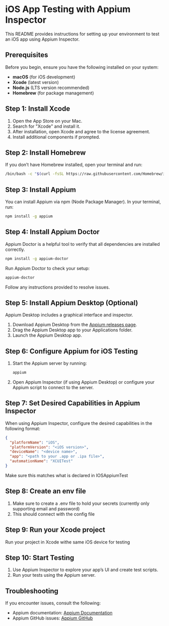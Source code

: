 # iOS App Testing with Appium Inspector

This README provides instructions for setting up your environment to test an iOS app using Appium Inspector.

## Prerequisites

Before you begin, ensure you have the following installed on your system:

- **macOS** (for iOS development)
- **Xcode** (latest version)
- **Node.js** (LTS version recommended)
- **Homebrew** (for package management)

## Step 1: Install Xcode

1. Open the App Store on your Mac.
2. Search for "Xcode" and install it.
3. After installation, open Xcode and agree to the license agreement.
4. Install additional components if prompted.

## Step 2: Install Homebrew

If you don’t have Homebrew installed, open your terminal and run:

```bash
/bin/bash -c "$(curl -fsSL https://raw.githubusercontent.com/Homebrew/install/HEAD/install.sh)"
```

## Step 3: Install Appium

You can install Appium via npm (Node Package Manager). In your terminal, run:

```bash
npm install -g appium
```

## Step 4: Install Appium Doctor

Appium Doctor is a helpful tool to verify that all dependencies are installed correctly.

```bash
npm install -g appium-doctor
```

Run Appium Doctor to check your setup:

```bash
appium-doctor
```

Follow any instructions provided to resolve issues.

## Step 5: Install Appium Desktop (Optional)

Appium Desktop includes a graphical interface and inspector.

1. Download Appium Desktop from the [Appium releases page](https://github.com/appium/appium-desktop/releases).
2. Drag the Appium Desktop app to your Applications folder.
3. Launch the Appium Desktop app.

## Step 6: Configure Appium for iOS Testing

1. Start the Appium server by running:

   ```bash
   appium
   ```

2. Open Appium Inspector (if using Appium Desktop) or configure your Appium script to connect to the server.

## Step 7: Set Desired Capabilities in Appium Inspector

When using Appium Inspector, configure the desired capabilities in the following format:

```json
{
  "platformName": "iOS",
  "platformVersion": "<iOS version>",
  "deviceName": "<device name>",
  "app": "<path to your .app or .ipa file>",
  "automationName": "XCUITest"
}
```
Make sure this matches what is declared in IOSAppiumTest

## Step 8: Create an env file

1. Make sure to create a .env file to hold your secrets (currently only supporting email and password)
2. This should connect with the config file

## Step 9: Run your Xcode project

Run your project in Xcode withe same iOS device for testing

## Step 10: Start Testing

1. Use Appium Inspector to explore your app’s UI and create test scripts.
2. Run your tests using the Appium server.

## Troubleshooting

If you encounter issues, consult the following:

- Appium documentation: [Appium Documentation](http://appium.io/docs/en/about-appium/intro/)
- Appium GitHub issues: [Appium GitHub](https://github.com/appium/appium/issues)
